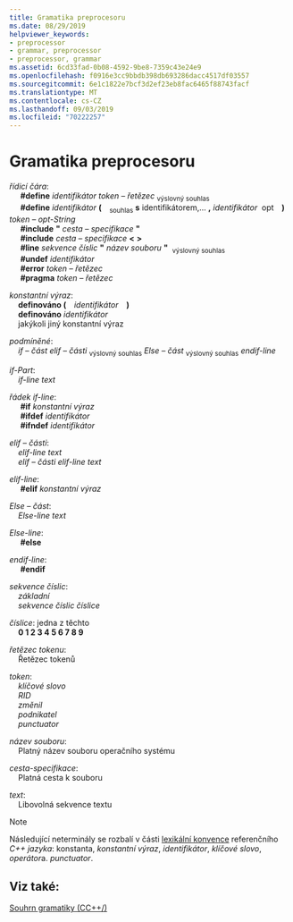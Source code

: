 ```yaml
---
title: Gramatika preprocesoru
ms.date: 08/29/2019
helpviewer_keywords:
- preprocessor
- grammar, preprocessor
- preprocessor, grammar
ms.assetid: 6cd33fad-0b08-4592-9be8-7359c43e24e9
ms.openlocfilehash: f0916e3cc9bbdb398db693286dacc4517df03557
ms.sourcegitcommit: 6e1c1822e7bcf3d2ef23eb8fac6465f88743facf
ms.translationtype: MT
ms.contentlocale: cs-CZ
ms.lasthandoff: 09/03/2019
ms.locfileid: "70222257"
---
```

# <a name="preprocessor-grammar"></a>Gramatika preprocesoru

*řídicí čára*: \
&nbsp;&nbsp;&nbsp;&nbsp; **#define** *identifikátor* *token – řetězec* <sub>výslovný souhlas</sub>\
&nbsp;&nbsp;&nbsp;&nbsp; **#define** *identifikátor* **(** &#x2800;&#x200B;<sub>souhlas</sub> **s** identifikátorem,... **,** *identifikátor* &#x200B; <sub></sub>opt&#x2800; **)** *token – opt-String*<sub></sub>\
&nbsp;&nbsp;&nbsp;&nbsp; **#include** **"** _cesta – specifikace_ **"** \
&nbsp;&nbsp;&nbsp;&nbsp; **#include** _cesta – specifikace_ **\<** **>** \
&nbsp;&nbsp;&nbsp;&nbsp; **#line** *sekvence číslic* **"** _název souboru_ **"** &#x200B; <sub>výslovný souhlas</sub>  \
&nbsp;&nbsp;&nbsp;&nbsp; **#undef** *identifikátor*\
&nbsp;&nbsp;&nbsp;&nbsp; **#error** *token – řetězec*\
&nbsp;&nbsp;&nbsp;&nbsp; **#pragma** *token – řetězec*

*konstantní výraz*: \
&nbsp;&nbsp;&nbsp;&nbsp;**definováno (** &#x2800;*identifikátor*&#x2800; **)** \
&nbsp;&nbsp;&nbsp;&nbsp;**definováno** *identifikátor*\
&nbsp;&nbsp;&nbsp;&nbsp;jakýkoli jiný konstantní výraz

*podmíněné*: \
&nbsp;&nbsp;&nbsp;&nbsp;*if – část* *elif – části* <sub>výslovný souhlas</sub> *Else – část* <sub>výslovný souhlas</sub> *endif-line*

*if-Part*: \
&nbsp;&nbsp;&nbsp;&nbsp;*if-line* *text*

*řádek if-line*: \
&nbsp;&nbsp;&nbsp;&nbsp; **#if** *konstantní výraz*\
&nbsp;&nbsp;&nbsp;&nbsp; **#ifdef** *identifikátor*\
&nbsp;&nbsp;&nbsp;&nbsp; **#ifndef** *identifikátor*

*elif – části*: \
&nbsp;&nbsp;&nbsp;&nbsp;*elif-line* *text*\
&nbsp;&nbsp;&nbsp;&nbsp;*elif – části* *elif-line* *text*

*elif-line*: \
&nbsp;&nbsp;&nbsp;&nbsp; **#elif** *konstantní výraz*

*Else – část*: \
&nbsp;&nbsp;&nbsp;&nbsp;*Else-line* *text*

*Else-line*: \
&nbsp;&nbsp;&nbsp;&nbsp; **#else**

*endif-line*: \
&nbsp;&nbsp;&nbsp;&nbsp; **#endif**

*sekvence číslic*: \
&nbsp;&nbsp;&nbsp;&nbsp;*základní*\
&nbsp;&nbsp;&nbsp;&nbsp;*sekvence číslic* *číslice*

*číslice*: jedna z těchto \
&nbsp;&nbsp;&nbsp;&nbsp;**0 1 2 3 4 5 6 7 8 9**

*řetězec tokenu*: \
&nbsp;&nbsp;&nbsp;&nbsp;Řetězec tokenů

*token*: \
&nbsp;&nbsp;&nbsp;&nbsp;*klíčové slovo*\
&nbsp;&nbsp;&nbsp;&nbsp;*RID*\
&nbsp;&nbsp;&nbsp;&nbsp;*změnil*\
&nbsp;&nbsp;&nbsp;&nbsp;*podnikatel*\
&nbsp;&nbsp;&nbsp;&nbsp;*punctuator*

*název souboru*: \
&nbsp;&nbsp;&nbsp;&nbsp;Platný název souboru operačního systému

*cesta-specifikace*: \
&nbsp;&nbsp;&nbsp;&nbsp;Platná cesta k souboru

*text*: \
&nbsp;&nbsp;&nbsp;&nbsp;Libovolná sekvence textu

> [!NOTE]
> Následující neterminály se rozbalí v části [lexikální konvence](../cpp/lexical-conventions.md) referenčního  *C++ jazyka*: konstanta, *konstantní výraz*, *identifikátor*, *klíčové slovo*, *operátor*a.  *punctuator*.

## <a name="see-also"></a>Viz také:

[Souhrn gramatiky (CC++/)](../preprocessor/grammar-summary-c-cpp.md)

